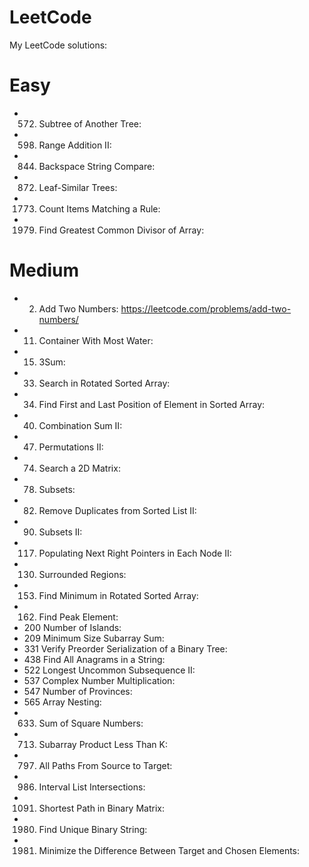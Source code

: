 # LeetCode
My LeetCode solutions:

# Easy
- 572. Subtree of Another Tree: 
- 598. Range Addition II: 
- 844. Backspace String Compare: 
- 872. Leaf-Similar Trees: 
- 1773. Count Items Matching a Rule: 
- 1979. Find Greatest Common Divisor of Array: 

# Medium
- 2. Add Two Numbers: https://leetcode.com/problems/add-two-numbers/
- 11. Container With Most Water: 
- 15. 3Sum:
- 33. Search in Rotated Sorted Array: 
- 34. Find First and Last Position of Element in Sorted Array: 
- 40. Combination Sum II: 
- 47. Permutations II: 
- 74. Search a 2D Matrix: 
- 78. Subsets: 
- 82. Remove Duplicates from Sorted List II: 
- 90. Subsets II: 
- 117. Populating Next Right Pointers in Each Node II: 
- 130. Surrounded Regions: 
- 153. Find Minimum in Rotated Sorted Array: 
- 162. Find Peak Element: 
- 200 Number of Islands: 
- 209 Minimum Size Subarray Sum: 
- 331 Verify Preorder Serialization of a Binary Tree: 
- 438 Find All Anagrams in a String: 
- 522 Longest Uncommon Subsequence II: 
- 537 Complex Number Multiplication: 
- 547 Number of Provinces: 
- 565 Array Nesting: 
- 633. Sum of Square Numbers: 
- 713. Subarray Product Less Than K: 
- 797. All Paths From Source to Target: 
- 986. Interval List Intersections: 
- 1091. Shortest Path in Binary Matrix: 
- 1980. Find Unique Binary String: 
- 1981. Minimize the Difference Between Target and Chosen Elements: 

